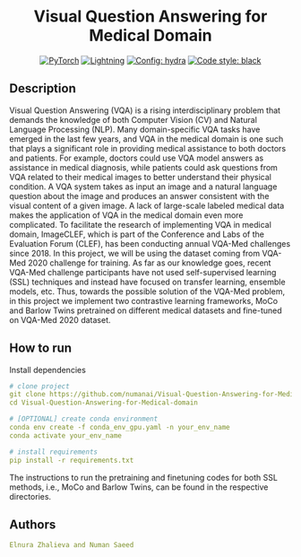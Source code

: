 <div align="center">

# Visual Question Answering for Medical Domain

<a href="https://pytorch.org/get-started/locally/"><img alt="PyTorch" src="https://img.shields.io/badge/PyTorch-orange?style=for-the-badge&logo=pytorch"></a>
<a href="https://pytorchlightning.ai/"><img alt="Lightning" src="https://img.shields.io/badge/-Lightning-blueviolet?style=for-the-badge"></a>
<a href="https://hydra.cc/"><img alt="Config: hydra" src="https://img.shields.io/badge/config-hydra-blue?style=for-the-badge"></a>
<a href="https://black.readthedocs.io/en/stable/"><img alt="Code style: black" src="https://img.shields.io/badge/code%20style-black-black.svg?style=for-the-badge"></a>

</div>

## Description
Visual Question Answering (VQA) is a rising interdisciplinary problem that demands the knowledge of both Computer Vision (CV) and Natural Language Processing (NLP). Many domain-specific VQA tasks have emerged in the last few years, and VQA in the medical domain is one such that plays a significant role in providing medical assistance to both doctors and patients. For example, doctors could use VQA model answers as assistance in medical diagnosis, while patients could ask questions from VQA related to their medical images to better understand their physical condition.
A VQA system takes as input an image and a natural language question about the image and produces an answer consistent with the visual content of a given image. A lack of large-scale labeled medical data makes the application of VQA in the medical domain even more complicated. To facilitate the research of implementing VQA in medical domain, ImageCLEF, which is part of the Conference and Labs of the Evaluation Forum (CLEF), has been conducting annual VQA-Med challenges since 2018. In this project, we will be using the dataset coming from VQA-Med 2020 challenge for training. As far as our knowledge goes, recent VQA-Med challenge participants have not used self-supervised learning (SSL) techniques and instead have focused on transfer learning, ensemble models, etc. Thus, towards the possible solution of the VQA-Med problem, in this project we implement two contrastive learning frameworks, MoCo and Barlow Twins pretrained on different medical datasets and fine-tuned on VQA-Med 2020 dataset.


## How to run
Install dependencies
```yaml
# clone project
git clone https://github.com/numanai/Visual-Question-Answering-for-Medical-domain
cd Visual-Question-Answering-for-Medical-domain

# [OPTIONAL] create conda environment
conda env create -f conda_env_gpu.yaml -n your_env_name
conda activate your_env_name

# install requirements
pip install -r requirements.txt
```
The instructions to run the pretraining and finetuning codes for both SSL methods, i.e., MoCo and Barlow Twins, can be found in the respective directories.

## Authors
```yaml
Elnura Zhalieva and Numan Saeed
```
